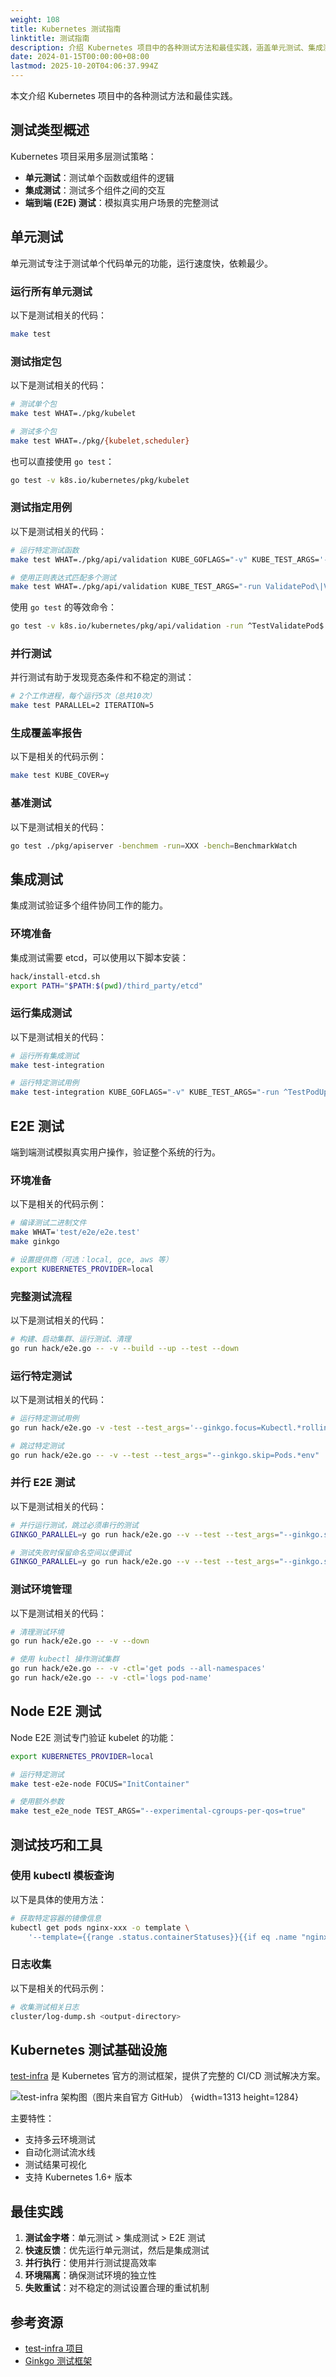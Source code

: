 ```yaml
---
weight: 108
title: Kubernetes 测试指南
linktitle: 测试指南
description: 介绍 Kubernetes 项目中的各种测试方法和最佳实践，涵盖单元测试、集成测试和端到端测试，帮助开发者构建高质量的 Kubernetes 组件。
date: 2024-01-15T00:00:00+08:00
lastmod: 2025-10-20T04:06:37.994Z
---
```


本文介绍 Kubernetes 项目中的各种测试方法和最佳实践。

## 测试类型概述

Kubernetes 项目采用多层测试策略：

- **单元测试**：测试单个函数或组件的逻辑
- **集成测试**：测试多个组件之间的交互
- **端到端 (E2E) 测试**：模拟真实用户场景的完整测试

## 单元测试

单元测试专注于测试单个代码单元的功能，运行速度快，依赖最少。

### 运行所有单元测试

以下是测试相关的代码：

```bash
make test
```

### 测试指定包

以下是测试相关的代码：

```bash
# 测试单个包
make test WHAT=./pkg/kubelet

# 测试多个包
make test WHAT=./pkg/{kubelet,scheduler}
```

也可以直接使用 `go test`：

```bash
go test -v k8s.io/kubernetes/pkg/kubelet
```

### 测试指定用例

以下是测试相关的代码：

```bash
# 运行特定测试函数
make test WHAT=./pkg/api/validation KUBE_GOFLAGS="-v" KUBE_TEST_ARGS='-run ^TestValidatePod$'

# 使用正则表达式匹配多个测试
make test WHAT=./pkg/api/validation KUBE_TEST_ARGS="-run ValidatePod\|ValidateConfigMap"
```

使用 `go test` 的等效命令：

```bash
go test -v k8s.io/kubernetes/pkg/api/validation -run ^TestValidatePod$
```

### 并行测试

并行测试有助于发现竞态条件和不稳定的测试：

```bash
# 2个工作进程，每个运行5次（总共10次）
make test PARALLEL=2 ITERATION=5
```

### 生成覆盖率报告

以下是相关的代码示例：

```bash
make test KUBE_COVER=y
```

### 基准测试

以下是测试相关的代码：

```bash
go test ./pkg/apiserver -benchmem -run=XXX -bench=BenchmarkWatch
```

## 集成测试

集成测试验证多个组件协同工作的能力。

### 环境准备

集成测试需要 etcd，可以使用以下脚本安装：

```bash
hack/install-etcd.sh
export PATH="$PATH:$(pwd)/third_party/etcd"
```

### 运行集成测试

以下是测试相关的代码：

```bash
# 运行所有集成测试
make test-integration

# 运行特定测试用例
make test-integration KUBE_GOFLAGS="-v" KUBE_TEST_ARGS="-run ^TestPodUpdateActiveDeadlineSeconds$"
```

## E2E 测试

端到端测试模拟真实用户操作，验证整个系统的行为。

### 环境准备

以下是相关的代码示例：

```bash
# 编译测试二进制文件
make WHAT='test/e2e/e2e.test'
make ginkgo

# 设置提供商（可选：local, gce, aws 等）
export KUBERNETES_PROVIDER=local
```

### 完整测试流程

以下是测试相关的代码：

```bash
# 构建、启动集群、运行测试、清理
go run hack/e2e.go -- -v --build --up --test --down
```

### 运行特定测试

以下是测试相关的代码：

```bash
# 运行特定测试用例
go run hack/e2e.go -v -test --test_args='--ginkgo.focus=Kubectl.*rolling.*update'

# 跳过特定测试
go run hack/e2e.go -- -v --test --test_args="--ginkgo.skip=Pods.*env"
```

### 并行 E2E 测试

以下是测试相关的代码：

```bash
# 并行运行测试，跳过必须串行的测试
GINKGO_PARALLEL=y go run hack/e2e.go --v --test --test_args="--ginkgo.skip=\[Serial\]"

# 测试失败时保留命名空间以便调试
GINKGO_PARALLEL=y go run hack/e2e.go --v --test --test_args="--ginkgo.skip=\[Serial\] --delete-namespace-on-failure=false"
```

### 测试环境管理

以下是测试相关的代码：

```bash
# 清理测试环境
go run hack/e2e.go -- -v --down

# 使用 kubectl 操作测试集群
go run hack/e2e.go -- -v -ctl='get pods --all-namespaces'
go run hack/e2e.go -- -v -ctl='logs pod-name'
```

## Node E2E 测试

Node E2E 测试专门验证 kubelet 的功能：

```bash
export KUBERNETES_PROVIDER=local

# 运行特定测试
make test-e2e-node FOCUS="InitContainer"

# 使用额外参数
make test_e2e_node TEST_ARGS="--experimental-cgroups-per-qos=true"
```

## 测试技巧和工具

### 使用 kubectl 模板查询

以下是具体的使用方法：

```bash
# 获取特定容器的镜像信息
kubectl get pods nginx-xxx -o template \
    '--template={{range .status.containerStatuses}}{{if eq .name "nginx"}}{{.image}}{{end}}{{end}}'
```

### 日志收集

以下是相关的代码示例：

```bash
# 收集测试相关日志
cluster/log-dump.sh <output-directory>
```

## Kubernetes 测试基础设施

[test-infra](https://github.com/kubernetes/test-infra) 是 Kubernetes 官方的测试框架，提供了完整的 CI/CD 测试解决方案。

![test-infra 架构图（图片来自官方 GitHub）](https://assets.jimmysong.io/images/book/kubernetes-handbook/develop/testing/kubernetes-test-architecture.webp)
{width=1313 height=1284}

主要特性：

- 支持多云环境测试
- 自动化测试流水线
- 测试结果可视化
- 支持 Kubernetes 1.6+ 版本

## 最佳实践

1. **测试金字塔**：单元测试 > 集成测试 > E2E 测试
2. **快速反馈**：优先运行单元测试，然后是集成测试
3. **并行执行**：使用并行测试提高效率
4. **环境隔离**：确保测试环境的独立性
5. **失败重试**：对不稳定的测试设置合理的重试机制

## 参考资源

- [test-infra 项目](https://github.com/kubernetes/test-infra)
- [Ginkgo 测试框架](https://onsi.github.io/ginkgo/)
